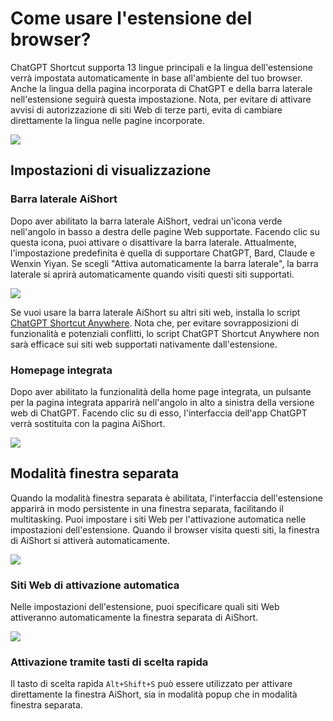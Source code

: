 # Come usare l'estensione del browser?

ChatGPT Shortcut supporta 13 lingue principali e la lingua dell'estensione verrà impostata automaticamente in base all'ambiente del tuo browser. Anche la lingua della pagina incorporata di ChatGPT e della barra laterale nell'estensione seguirà questa impostazione. Nota, per evitare di attivare avvisi di autorizzazione di siti Web di terze parti, evita di cambiare direttamente la lingua nelle pagine incorporate.

![](https://img.newzone.top/2023-12-23-12-04-29.png?imageMogr2/format/webp)

## Impostazioni di visualizzazione

### Barra laterale AiShort

Dopo aver abilitato la barra laterale AiShort, vedrai un'icona verde nell'angolo in basso a destra delle pagine Web supportate. Facendo clic su questa icona, puoi attivare o disattivare la barra laterale. Attualmente, l'impostazione predefinita è quella di supportare ChatGPT, Bard, Claude e Wenxin Yiyan. Se scegli "Attiva automaticamente la barra laterale", la barra laterale si aprirà automaticamente quando visiti questi siti supportati.

![](https://img.newzone.top/2023-12-23-04-16-15.gif?imageMogr2/format/webp)

Se vuoi usare la barra laterale AiShort su altri siti web, installa lo script [ChatGPT Shortcut Anywhere](https://greasyfork.org/scripts/482907-chatgpt-shortcut-anywhere). Nota che, per evitare sovrapposizioni di funzionalità e potenziali conflitti, lo script ChatGPT Shortcut Anywhere non sarà efficace sui siti web supportati nativamente dall'estensione.

### Homepage integrata

Dopo aver abilitato la funzionalità della home page integrata, un pulsante per la pagina integrata apparirà nell'angolo in alto a sinistra della versione web di ChatGPT. Facendo clic su di esso, l'interfaccia dell'app ChatGPT verrà sostituita con la pagina AiShort.

![](https://img.newzone.top/ai/2023-12-22-19-40-15.png?imageMogr2/format/webp)

## Modalità finestra separata

Quando la modalità finestra separata è abilitata, l'interfaccia dell'estensione apparirà in modo persistente in una finestra separata, facilitando il multitasking. Puoi impostare i siti Web per l'attivazione automatica nelle impostazioni dell'estensione. Quando il browser visita questi siti, la finestra di AiShort si attiverà automaticamente.

![](https://img.newzone.top/2023-12-23-12-07-09.png?imageMogr2/format/webp)

### Siti Web di attivazione automatica

Nelle impostazioni dell'estensione, puoi specificare quali siti Web attiveranno automaticamente la finestra separata di AiShort.

![](https://img.newzone.top/2023-12-23-12-09-51.png?imageMogr2/format/webp)

### Attivazione tramite tasti di scelta rapida

Il tasto di scelta rapida `Alt+Shift+S` può essere utilizzato per attivare direttamente la finestra AiShort, sia in modalità popup che in modalità finestra separata.
